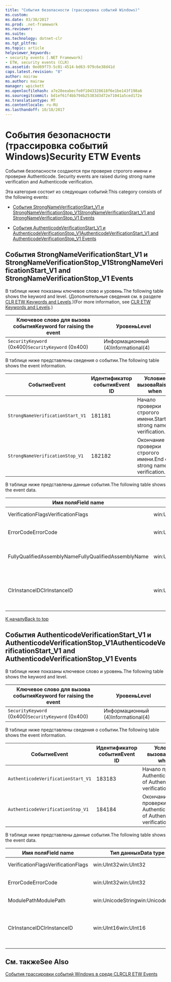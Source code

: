 ```yaml
---
title: "События безопасности (трассировка событий Windows)"
ms.custom: 
ms.date: 03/30/2017
ms.prod: .net-framework
ms.reviewer: 
ms.suite: 
ms.technology: dotnet-clr
ms.tgt_pltfrm: 
ms.topic: article
helpviewer_keywords:
- security events [.NET Framework]
- ETW, security events (CLR)
ms.assetid: 0ed69f73-5c01-4514-bd63-979c6e38d41d
caps.latest.revision: "8"
author: mairaw
ms.author: mairaw
manager: wpickett
ms.openlocfilehash: a7e28eeabecfe0f1043328618f6e1be143f198a6
ms.sourcegitcommit: bd1ef61f4bb794b25383d3d72e71041a5ced172e
ms.translationtype: MT
ms.contentlocale: ru-RU
ms.lasthandoff: 10/18/2017
---
```

# <a name="security-etw-events"></a><span data-ttu-id="4d1e9-102">События безопасности (трассировка событий Windows)</span><span class="sxs-lookup"><span data-stu-id="4d1e9-102">Security ETW Events</span></span>
<span data-ttu-id="4d1e9-103"><a name="top"></a> События безопасности создаются при проверке строгого имени и проверке Authenticode.</span><span class="sxs-lookup"><span data-stu-id="4d1e9-103"><a name="top"></a> Security events are raised during strong name verification and Authenticode verification.</span></span>  
  
 <span data-ttu-id="4d1e9-104">Эта категория состоит из следующих событий:</span><span class="sxs-lookup"><span data-stu-id="4d1e9-104">This category consists of the following events:</span></span>  
  
-   [<span data-ttu-id="4d1e9-105">События StrongNameVerificationStart_V1 и StrongNameVerificationStop_V1</span><span class="sxs-lookup"><span data-stu-id="4d1e9-105">StrongNameVerificationStart_V1 and StrongNameVerificationStop_V1 Events</span></span>](#strongnameverificationstart_v1_and_strongnameverificationstop_v1_events)  
  
-   [<span data-ttu-id="4d1e9-106">События AuthenticodeVerificationStart_V1 и AuthenticodeVerificationStop_V1</span><span class="sxs-lookup"><span data-stu-id="4d1e9-106">AuthenticodeVerificationStart_V1 and AuthenticodeVerificationStop_V1 Events</span></span>](#authenticodeverificationstart_v1_and_authenticodeverificationstop_v1_events)  
  
<a name="strongnameverificationstart_v1_and_strongnameverificationstop_v1_events"></a>   
## <a name="strongnameverificationstartv1-and-strongnameverificationstopv1-events"></a><span data-ttu-id="4d1e9-107">События StrongNameVerificationStart_V1 и StrongNameVerificationStop_V1</span><span class="sxs-lookup"><span data-stu-id="4d1e9-107">StrongNameVerificationStart_V1 and StrongNameVerificationStop_V1 Events</span></span>  
 <span data-ttu-id="4d1e9-108">В таблице ниже показаны ключевое слово и уровень.</span><span class="sxs-lookup"><span data-stu-id="4d1e9-108">The following table shows the keyword and level.</span></span> <span data-ttu-id="4d1e9-109">(Дополнительные сведения см. в разделе [CLR ETW Keywords and Levels](../../../docs/framework/performance/clr-etw-keywords-and-levels.md).)</span><span class="sxs-lookup"><span data-stu-id="4d1e9-109">(For more information, see [CLR ETW Keywords and Levels](../../../docs/framework/performance/clr-etw-keywords-and-levels.md).)</span></span>  
  
|<span data-ttu-id="4d1e9-110">Ключевое слово для вызова события</span><span class="sxs-lookup"><span data-stu-id="4d1e9-110">Keyword for raising the event</span></span>|<span data-ttu-id="4d1e9-111">Уровень</span><span class="sxs-lookup"><span data-stu-id="4d1e9-111">Level</span></span>|  
|-----------------------------------|-----------|  
|<span data-ttu-id="4d1e9-112">`SecurityKeyword` (0x400)</span><span class="sxs-lookup"><span data-stu-id="4d1e9-112">`SecurityKeyword` (0x400)</span></span>|<span data-ttu-id="4d1e9-113">Информационный (4)</span><span class="sxs-lookup"><span data-stu-id="4d1e9-113">Informational(4)</span></span>|  
  
 <span data-ttu-id="4d1e9-114">В таблице ниже представлены сведения о событии.</span><span class="sxs-lookup"><span data-stu-id="4d1e9-114">The following table shows the event information.</span></span>  
  
|<span data-ttu-id="4d1e9-115">Событие</span><span class="sxs-lookup"><span data-stu-id="4d1e9-115">Event</span></span>|<span data-ttu-id="4d1e9-116">Идентификатор события</span><span class="sxs-lookup"><span data-stu-id="4d1e9-116">Event ID</span></span>|<span data-ttu-id="4d1e9-117">Условие вызова</span><span class="sxs-lookup"><span data-stu-id="4d1e9-117">Raised when</span></span>|  
|-----------|--------------|-----------------|  
|`StrongNameVerificationStart_V1`|<span data-ttu-id="4d1e9-118">181</span><span class="sxs-lookup"><span data-stu-id="4d1e9-118">181</span></span>|<span data-ttu-id="4d1e9-119">Начало проверки строгого имени.</span><span class="sxs-lookup"><span data-stu-id="4d1e9-119">Start of strong name verification.</span></span>|  
|`StrongNameVerificationStop_V1`|<span data-ttu-id="4d1e9-120">182</span><span class="sxs-lookup"><span data-stu-id="4d1e9-120">182</span></span>|<span data-ttu-id="4d1e9-121">Окончание проверки строгого имени.</span><span class="sxs-lookup"><span data-stu-id="4d1e9-121">End of strong name verification.</span></span>|  
  
 <span data-ttu-id="4d1e9-122">В таблице ниже представлены данные события.</span><span class="sxs-lookup"><span data-stu-id="4d1e9-122">The following table shows the event data.</span></span>  
  
|<span data-ttu-id="4d1e9-123">Имя поля</span><span class="sxs-lookup"><span data-stu-id="4d1e9-123">Field name</span></span>|<span data-ttu-id="4d1e9-124">Тип данных</span><span class="sxs-lookup"><span data-stu-id="4d1e9-124">Data type</span></span>|<span data-ttu-id="4d1e9-125">Описание</span><span class="sxs-lookup"><span data-stu-id="4d1e9-125">Description</span></span>|  
|----------------|---------------|-----------------|  
|<span data-ttu-id="4d1e9-126">VerificationFlags</span><span class="sxs-lookup"><span data-stu-id="4d1e9-126">VerificationFlags</span></span>|<span data-ttu-id="4d1e9-127">win:UInt32</span><span class="sxs-lookup"><span data-stu-id="4d1e9-127">win:UInt32</span></span>|<span data-ttu-id="4d1e9-128">Флаги проверки.</span><span class="sxs-lookup"><span data-stu-id="4d1e9-128">The verification flags.</span></span>|  
|<span data-ttu-id="4d1e9-129">ErrorCode</span><span class="sxs-lookup"><span data-stu-id="4d1e9-129">ErrorCode</span></span>|<span data-ttu-id="4d1e9-130">win:UInt32</span><span class="sxs-lookup"><span data-stu-id="4d1e9-130">win:UInt32</span></span>|<span data-ttu-id="4d1e9-131">Код ошибки HResult.</span><span class="sxs-lookup"><span data-stu-id="4d1e9-131">The HResult error code.</span></span>|  
|<span data-ttu-id="4d1e9-132">FullyQualifiedAssemblyName</span><span class="sxs-lookup"><span data-stu-id="4d1e9-132">FullyQualifiedAssemblyName</span></span>|<span data-ttu-id="4d1e9-133">win:UnicodeString</span><span class="sxs-lookup"><span data-stu-id="4d1e9-133">win:UnicodeString</span></span>|<span data-ttu-id="4d1e9-134">Полное имя сборки.</span><span class="sxs-lookup"><span data-stu-id="4d1e9-134">The fully qualified assembly name.</span></span>|  
|<span data-ttu-id="4d1e9-135">ClrInstanceID</span><span class="sxs-lookup"><span data-stu-id="4d1e9-135">ClrInstanceID</span></span>|<span data-ttu-id="4d1e9-136">win:UInt16</span><span class="sxs-lookup"><span data-stu-id="4d1e9-136">win:UInt16</span></span>|<span data-ttu-id="4d1e9-137">Уникальный идентификатор экземпляра CLR или CoreCLR.</span><span class="sxs-lookup"><span data-stu-id="4d1e9-137">Unique ID for the instance of CLR or CoreCLR.</span></span>|  
  
 [<span data-ttu-id="4d1e9-138">К началу</span><span class="sxs-lookup"><span data-stu-id="4d1e9-138">Back to top</span></span>](#top)  
  
<a name="authenticodeverificationstart_v1_and_authenticodeverificationstop_v1_events"></a>   
## <a name="authenticodeverificationstartv1-and-authenticodeverificationstopv1-events"></a><span data-ttu-id="4d1e9-139">События AuthenticodeVerificationStart_V1 и AuthenticodeVerificationStop_V1</span><span class="sxs-lookup"><span data-stu-id="4d1e9-139">AuthenticodeVerificationStart_V1 and AuthenticodeVerificationStop_V1 Events</span></span>  
 <span data-ttu-id="4d1e9-140">В таблице ниже показаны ключевое слово и уровень.</span><span class="sxs-lookup"><span data-stu-id="4d1e9-140">The following table shows the keyword and level.</span></span>  
  
|<span data-ttu-id="4d1e9-141">Ключевое слово для вызова события</span><span class="sxs-lookup"><span data-stu-id="4d1e9-141">Keyword for raising the event</span></span>|<span data-ttu-id="4d1e9-142">Уровень</span><span class="sxs-lookup"><span data-stu-id="4d1e9-142">Level</span></span>|  
|-----------------------------------|-----------|  
|<span data-ttu-id="4d1e9-143">`SecurityKeyword` (0x400)</span><span class="sxs-lookup"><span data-stu-id="4d1e9-143">`SecurityKeyword` (0x400)</span></span>|<span data-ttu-id="4d1e9-144">Информационный (4)</span><span class="sxs-lookup"><span data-stu-id="4d1e9-144">Informational(4)</span></span>|  
  
 <span data-ttu-id="4d1e9-145">В таблице ниже представлены сведения о событии.</span><span class="sxs-lookup"><span data-stu-id="4d1e9-145">The following table shows the event information.</span></span>  
  
|<span data-ttu-id="4d1e9-146">Событие</span><span class="sxs-lookup"><span data-stu-id="4d1e9-146">Event</span></span>|<span data-ttu-id="4d1e9-147">Идентификатор события</span><span class="sxs-lookup"><span data-stu-id="4d1e9-147">Event ID</span></span>|<span data-ttu-id="4d1e9-148">Условие вызова</span><span class="sxs-lookup"><span data-stu-id="4d1e9-148">Raised when</span></span>|  
|-----------|--------------|-----------------|  
|`AuthenticodeVerificationStart_V1`|<span data-ttu-id="4d1e9-149">183</span><span class="sxs-lookup"><span data-stu-id="4d1e9-149">183</span></span>|<span data-ttu-id="4d1e9-150">Начало проверки Authenticode.</span><span class="sxs-lookup"><span data-stu-id="4d1e9-150">Start of Authenticode verification.</span></span>|  
|`AuthenticodeVerificationStop_V1`|<span data-ttu-id="4d1e9-151">184</span><span class="sxs-lookup"><span data-stu-id="4d1e9-151">184</span></span>|<span data-ttu-id="4d1e9-152">Окончание проверки Authenticode.</span><span class="sxs-lookup"><span data-stu-id="4d1e9-152">End of Authenticode verification.</span></span>|  
  
 <span data-ttu-id="4d1e9-153">В таблице ниже представлены данные события.</span><span class="sxs-lookup"><span data-stu-id="4d1e9-153">The following table shows the event data.</span></span>  
  
|<span data-ttu-id="4d1e9-154">Имя поля</span><span class="sxs-lookup"><span data-stu-id="4d1e9-154">Field name</span></span>|<span data-ttu-id="4d1e9-155">Тип данных</span><span class="sxs-lookup"><span data-stu-id="4d1e9-155">Data type</span></span>|<span data-ttu-id="4d1e9-156">Описание</span><span class="sxs-lookup"><span data-stu-id="4d1e9-156">Description</span></span>|  
|----------------|---------------|-----------------|  
|<span data-ttu-id="4d1e9-157">VerificationFlags</span><span class="sxs-lookup"><span data-stu-id="4d1e9-157">VerificationFlags</span></span>|<span data-ttu-id="4d1e9-158">win:UInt32</span><span class="sxs-lookup"><span data-stu-id="4d1e9-158">win:UInt32</span></span>|<span data-ttu-id="4d1e9-159">Флаги проверки.</span><span class="sxs-lookup"><span data-stu-id="4d1e9-159">The verification flags.</span></span>|  
|<span data-ttu-id="4d1e9-160">ErrorCode</span><span class="sxs-lookup"><span data-stu-id="4d1e9-160">ErrorCode</span></span>|<span data-ttu-id="4d1e9-161">win:UInt32</span><span class="sxs-lookup"><span data-stu-id="4d1e9-161">win:UInt32</span></span>|<span data-ttu-id="4d1e9-162">Код ошибки HResult.</span><span class="sxs-lookup"><span data-stu-id="4d1e9-162">The HResult error code.</span></span>|  
|<span data-ttu-id="4d1e9-163">ModulePath</span><span class="sxs-lookup"><span data-stu-id="4d1e9-163">ModulePath</span></span>|<span data-ttu-id="4d1e9-164">win:UnicodeString</span><span class="sxs-lookup"><span data-stu-id="4d1e9-164">win:UnicodeString</span></span>|<span data-ttu-id="4d1e9-165">Путь к модулю.</span><span class="sxs-lookup"><span data-stu-id="4d1e9-165">The module path.</span></span>|  
|<span data-ttu-id="4d1e9-166">ClrInstanceID</span><span class="sxs-lookup"><span data-stu-id="4d1e9-166">ClrInstanceID</span></span>|<span data-ttu-id="4d1e9-167">win:UInt16</span><span class="sxs-lookup"><span data-stu-id="4d1e9-167">win:UInt16</span></span>|<span data-ttu-id="4d1e9-168">Уникальный идентификатор экземпляра CLR или CoreCLR.</span><span class="sxs-lookup"><span data-stu-id="4d1e9-168">Unique ID for the instance of CLR or CoreCLR.</span></span>|  
  
## <a name="see-also"></a><span data-ttu-id="4d1e9-169">См. также</span><span class="sxs-lookup"><span data-stu-id="4d1e9-169">See Also</span></span>  
 [<span data-ttu-id="4d1e9-170">События трассировки событий Windows в среде CLR</span><span class="sxs-lookup"><span data-stu-id="4d1e9-170">CLR ETW Events</span></span>](../../../docs/framework/performance/clr-etw-events.md)
